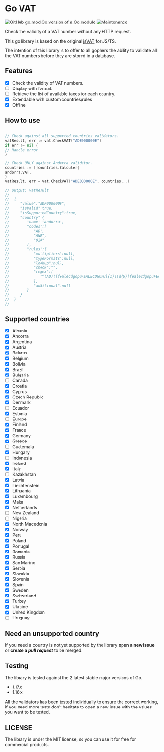 # Go VAT

[![GitHub go.mod Go version of a Go module](https://img.shields.io/github/go-mod/go-version/gomods/athens.svg)](https:/github.com/ltns35/go-vat)
[![Maintenance](https://img.shields.io/badge/Maintained-yes-green.svg)](https:/github.com/ltns35/go-vat/graphs/commit-activity)

Check the validity of a VAT number without any HTTP request.

This go library is based on the original [jsVAT](https://github.com/se-panfilov/jsvat) for JS/TS.

The intention of this library is to offer to all gophers the ability to validate all the VAT numbers before they are
stored in a database.

## Features

- [x] Check the validity of VAT numbers.
- [ ] Display with format.
- [ ] Retrieve the list of available taxes for each country.
- [x] Extendable with custom countries/rules
- [x] Offline

## How to use

```go

// Check against all supported countries validators.
vatResult, err := vat.CheckVAT("ADE000000E")
if err != nil {
// Handle error
}

// Check ONLY against Andorra validator.
countries := []countries.Calculer{
andorra.VAT,
}
vatResult, err = vat.CheckVAT("ADE000000E", countries...)

// output: vatResult
//
//	{
//	   "value":"ADF000000F",
//	   "isValid":true,
//	   "isSupportedCountry":true,
//	   "country":{
//	      "name":"Andorra",
//	      "codes":[
//	         "AD",
//	         "AND",
//	         "020"
//	      ],
//	      "rules":{
//	         "multipliers":null,
//	         "typeFormats":null,
//	         "lookup":null,
//	         "check":"",
//	         "regex":[
//	            "^(AD)([fealecdgopuFEALECDGOPU]{1}\\d{6}[fealecdgopuFEALECDGOPU]{1})$"
//	         ],
//	         "additional":null
//	      }
//	   }
//	}
//

```

## Supported countries

- [x] Albania
- [x] Andorra
- [x] Argentina
- [x] Austria
- [x] Belarus
- [x] Belgium
- [x] Bolivia
- [x] Brazil
- [x] Bulgaria
- [ ] Canada
- [x] Croatia
- [x] Cyprus
- [x] Czech Republic
- [x] Denmark
- [ ] Ecuador
- [x] Estonia
- [ ] Europe
- [x] Finland
- [x] France
- [x] Germany
- [x] Greece
- [ ] Guatemala
- [x] Hungary
- [ ] Indonesia
- [x] Ireland
- [x] Italy
- [ ] Kazakhstan
- [x] Latvia
- [x] Liechtenstein
- [x] Lithuania
- [x] Luxembourg
- [x] Malta
- [x] Netherlands
- [ ] New Zealand
- [ ] Nigeria
- [x] North Macedonia
- [x] Norway
- [x] Peru
- [x] Poland
- [x] Portugal
- [x] Romania
- [x] Russia
- [x] San Marino
- [x] Serbia
- [x] Slovakia
- [x] Slovenia
- [x] Spain
- [x] Sweden
- [x] Switzerland
- [x] Turkey
- [x] Ukraine
- [x] United Kingdom
- [ ] Uruguay

## Need an unsupported country

If you need a country is not yet supported by the library **open a new issue** or **create a _pull request_** to be
merged.

## Testing

The library is tested against the 2 latest stable major versions of Go.

- 1.17.x
- 1.16.x

All the validators has been tested individually to ensure the correct working, if you need more tests don't hesitate to
open a new issue with the values you want to be tested.

## LICENSE

The library is under the MIT license, so you can use it for free for commercial products.